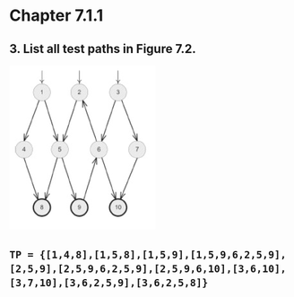 # Chapter 7.1.1
## 3. List all test paths in Figure 7.2.

![](images/Chapter7-1.png)
<br>

## `TP = {[1,4,8],[1,5,8],[1,5,9],[1,5,9,6,2,5,9],[2,5,9],[2,5,9,6,2,5,9],[2,5,9,6,10],[3,6,10],[3,7,10],[3,6,2,5,9],[3,6,2,5,8]}`

<br>
